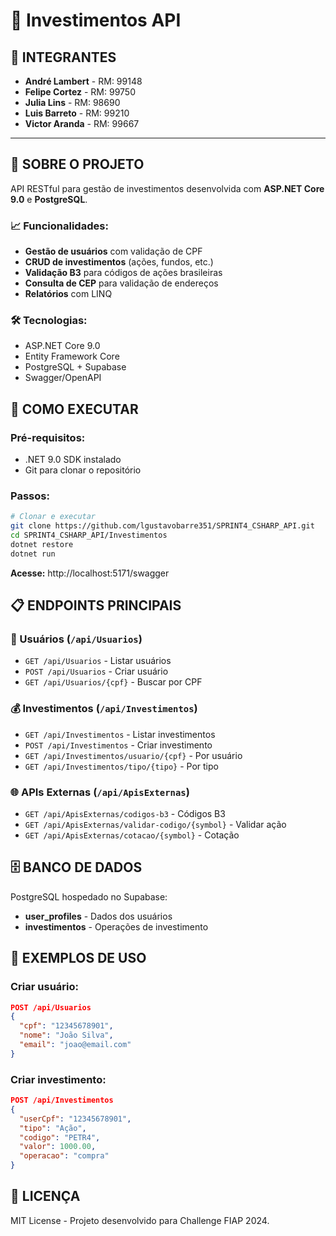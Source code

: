 # 🚀 Investimentos API

## 👥 **INTEGRANTES**
- **André Lambert** - RM: 99148
- **Felipe Cortez** - RM: 99750
- **Julia Lins** - RM: 98690
- **Luis Barreto** - RM: 99210
- **Victor Aranda** - RM: 99667

---

## 🎯 **SOBRE O PROJETO**

API RESTful para gestão de investimentos desenvolvida com **ASP.NET Core 9.0** e **PostgreSQL**.

### **📈 Funcionalidades:**
- **Gestão de usuários** com validação de CPF
- **CRUD de investimentos** (ações, fundos, etc.)
- **Validação B3** para códigos de ações brasileiras
- **Consulta de CEP** para validação de endereços
- **Relatórios** com LINQ

### **🛠️ Tecnologias:**
- ASP.NET Core 9.0
- Entity Framework Core
- PostgreSQL + Supabase
- Swagger/OpenAPI

## 🚀 **COMO EXECUTAR**

### **Pré-requisitos:**
- .NET 9.0 SDK instalado
- Git para clonar o repositório

### **Passos:**
```bash
# Clonar e executar
git clone https://github.com/lgustavobarre351/SPRINT4_CSHARP_API.git
cd SPRINT4_CSHARP_API/Investimentos
dotnet restore
dotnet run
```

**Acesse:** http://localhost:5171/swagger

## 📋 **ENDPOINTS PRINCIPAIS**

### **👥 Usuários** (`/api/Usuarios`)
- `GET /api/Usuarios` - Listar usuários
- `POST /api/Usuarios` - Criar usuário
- `GET /api/Usuarios/{cpf}` - Buscar por CPF

### **💰 Investimentos** (`/api/Investimentos`)
- `GET /api/Investimentos` - Listar investimentos
- `POST /api/Investimentos` - Criar investimento
- `GET /api/Investimentos/usuario/{cpf}` - Por usuário
- `GET /api/Investimentos/tipo/{tipo}` - Por tipo

### **🌐 APIs Externas** (`/api/ApisExternas`)
- `GET /api/ApisExternas/codigos-b3` - Códigos B3
- `GET /api/ApisExternas/validar-codigo/{symbol}` - Validar ação
- `GET /api/ApisExternas/cotacao/{symbol}` - Cotação

## 🗄️ **BANCO DE DADOS**

PostgreSQL hospedado no Supabase:
- **user_profiles** - Dados dos usuários
- **investimentos** - Operações de investimento

## 🎯 **EXEMPLOS DE USO**

### Criar usuário:
```json
POST /api/Usuarios
{
  "cpf": "12345678901",
  "nome": "João Silva",
  "email": "joao@email.com"
}
```

### Criar investimento:
```json
POST /api/Investimentos
{
  "userCpf": "12345678901",
  "tipo": "Ação",
  "codigo": "PETR4",
  "valor": 1000.00,
  "operacao": "compra"
}
```

## 📜 **LICENÇA**

MIT License - Projeto desenvolvido para Challenge FIAP 2024.


